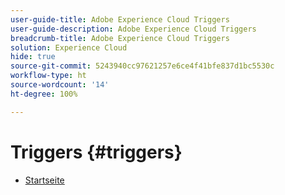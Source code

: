 ```yaml
---
user-guide-title: Adobe Experience Cloud Triggers
user-guide-description: Adobe Experience Cloud Triggers
breadcrumb-title: Adobe Experience Cloud Triggers
solution: Experience Cloud
hide: true
source-git-commit: 5243940cc97621257e6ce4f41bfe837d1bc5530c
workflow-type: ht
source-wordcount: '14'
ht-degree: 100%

---
```


# Triggers {#triggers}

* [Startseite](home.md)
